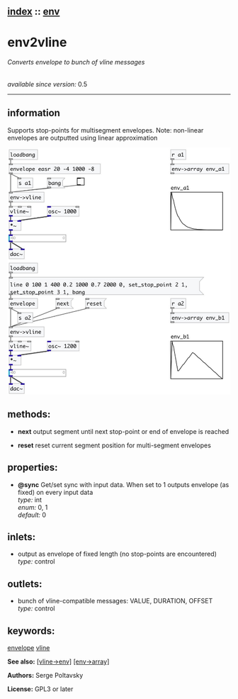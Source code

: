 [index](index.html) :: [env](category_env.html)
---

# env2vline

###### Converts envelope to bunch of vline messages

*available since version:* 0.5

---


## information
Supports stop-points for multisegment envelopes. Note: non-linear envelopes are
            outputted using linear approximation



[![example](../examples/img/env2vline.jpg)](../examples/pd/env2vline.pd)





## methods:

* **next**
output segment until next stop-point or end of envelope is reached<br>

* **reset**
reset current segment position for multi-segment envelopes<br>




## properties:

* **@sync** 
Get/set sync with input data. When set to 1 outputs envelope (as fixed) on every input
data<br>
_type:_ int<br>
_enum:_ 0, 1<br>
_default:_ 0<br>



## inlets:

* output as envelope of fixed length (no stop-points are
                encountered)<br>
_type:_ control



## outlets:

* bunch of vline-compatible messages: VALUE, DURATION, OFFSET<br>
_type:_ control



## keywords:

[envelope](keywords/envelope.html)
[vline](keywords/vline.html)



**See also:**
[\[vline-&gt;env\]](vline-%3Eenv.html)
[\[env-&gt;array\]](env-%3Earray.html)




**Authors:** Serge Poltavsky




**License:** GPL3 or later





